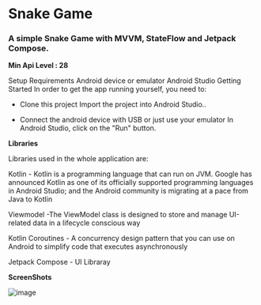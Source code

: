# Snake Game

### A simple Snake Game with MVVM, StateFlow and Jetpack Compose.

**Min Api Level : 28**

Setup Requirements Android device or emulator Android Studio Getting Started In order to get the app running yourself, you need to:

- Clone this project Import the project into Android Studio..

- Connect the android device with USB or just use your emulator In Android Studio, click on the "Run" button. 

**Libraries** 

Libraries used in the whole application are:

Kotlin - Kotlin is a programming language that can run on JVM. Google has announced Kotlin as one of its officially supported programming languages in Android Studio; and the Android community is migrating at a pace from Java to Kotlin

Viewmodel -The ViewModel class is designed to store and manage UI-related data in a lifecycle conscious way

Kotlin Coroutines - A concurrency design pattern that you can use on Android to simplify code that executes asynchronously

Jetpack Compose - UI Libraray 

**ScreenShots**

![image](https://user-images.githubusercontent.com/33326079/215261977-204c9620-2821-48b1-93bc-4a61303914c9.png)
